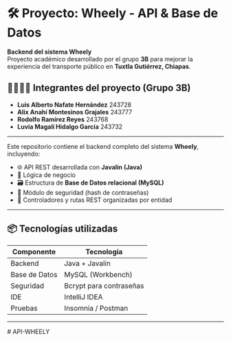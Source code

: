 # 🛠️ Proyecto: Wheely - API & Base de Datos

**Backend del sistema Wheely**  
Proyecto académico desarrollado por el grupo **3B** para mejorar la experiencia del transporte público en **Tuxtla Gutiérrez, Chiapas**.

## 👨‍👩‍👧‍👦 Integrantes del proyecto (Grupo 3B)

- **Luis Alberto Nafate Hernández** 243728
- **Alix Anahí Montesinos Grajales** 243777
- **Rodolfo Ramírez Reyes** 243768
- **Luvia Magalí Hidalgo García** 243732

---

Este repositorio contiene el backend completo del sistema **Wheely**, incluyendo:
- 🌐 API REST desarrollada con **Javalin (Java)**
- 🧠 Lógica de negocio
- 🗃️ Estructura de **Base de Datos relacional (MySQL)**
- 🔐 Módulo de seguridad (hash de contraseñas)
- 📎 Controladores y rutas REST organizadas por entidad

---


## 📦 Tecnologías utilizadas

| Componente | Tecnología         |
|------------|--------------------|
| Backend    | Java + Javalin     |
| Base de Datos | MySQL (Workbench) |
| Seguridad  | Bcrypt para contraseñas |
| IDE        | IntelliJ IDEA      |
| Pruebas    | Insomnia / Postman |

---
#   A P I - W H E E L Y  
 